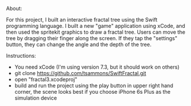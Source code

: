 About:

For this project, I built an interactive fractal tree using the Swift programming language. I built a new "game" application using xCode, and then used the spritekit graphics to draw a fractal tree. Users can move the tree by dragging their finger along the screen. If they tap the "settings" button, they can change the angle and the depth of the tree.


Instructions: 

- You need xCode (I'm using version 7.3, but it should work on others)
- git clone https://github.com/tsammons/SwiftFractal.git
- open "fractal3.xcodeproj"
- build and run the project using the play button in upper right hand corner,
  the scene looks best if you choose iPhone 6s Plus as the simulation device

